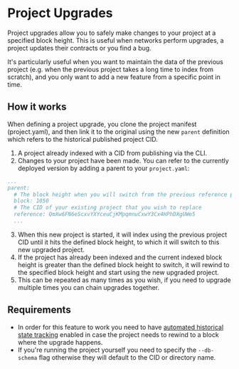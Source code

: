 # Project Upgrades

Project upgrades allow you to safely make changes to your project at a specified block height. This is useful when networks perform upgrades, a project updates their contracts or you find a bug.

It's particularly useful when you want to maintain the data of the previous project (e.g. when the previous project takes a long time to index from scratch), and you only want to add a new feature from a specific point in time.

## How it works

When defining a project upgrade, you clone the project manifest (project.yaml), and then link it to the original using the new `parent` definition which refers to the historical published project CID.

1. A project already indexed with a CID from publishing via the CLI.
2. Changes to your project have been made. You can refer to the currently deployed version by adding a parent to your `project.yaml`:

```yaml
...
parent:
  # The block height when you will switch from the previous reference project CID to the updated version
  block: 1050
  # The CID of your existing project that you wish to replace
  reference: QmXw6FN6eScxvYXYceuCjKMpqmnuCxwY3Cx4HPhDXgUWe5
  ...
```

3. When this new project is started, it will index using the previous project CID until it hits the defined block height, to which it will switch to this new upgraded project.
4. If the project has already been indexed and the current indexed block height is greater than the defined block height to switch, it will rewind to the specified block height and start using the new upgraded project.
5. This can be repeated as many times as you wish, if you need to upgrade multiple times you can chain upgrades together.

## Requirements

- In order for this feature to work you need to have [automated historical state tracking](../run_publish/historical.md) enabled in case the project needs to rewind to a block where the upgrade happens.
- If you're running the project yourself you need to specify the `--db-schema` flag otherwise they will default to the CID or directory name.
